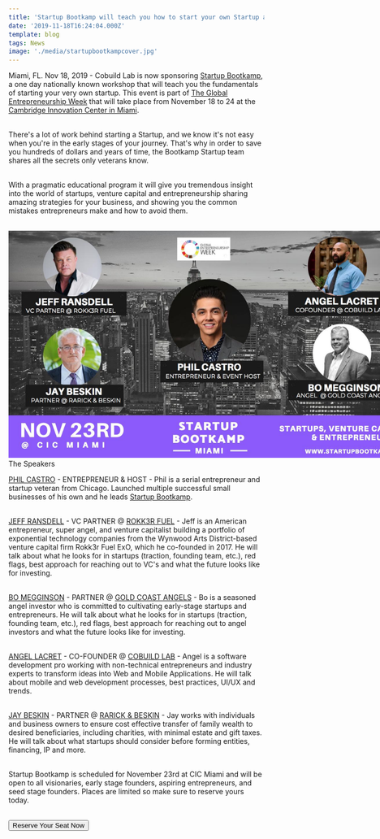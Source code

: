 ```yaml
---
title: 'Startup Bootkamp will teach you how to start your own Startup at The Global Entrepreneurship Week'
date: '2019-11-18T16:24:04.000Z'
template: blog
tags: News
image: './media/startupbootkampcover.jpg'
---
```


Miami, FL. Nov 18, 2019 - Cobuild Lab is now sponsoring <a target="_blank" href="https://www.startupbootkamp.com/miami3"> Startup Bootkamp</a>, a one day nationally known workshop that will teach you the fundamentals of starting your very own startup. This event is part of <a target="_blank" href="https://www.genglobal.org/gew"> The Global Entrepreneurship Week</a> that will take place from November 18 to 24 at the <a target="_blank" href="https://www.linkedin.com/company/cicnow/"> Cambridge Innovation Center in Miami</a>. </br></br>

There's a lot of work behind starting a Startup, and we know it's not easy when you're in the early stages of your journey. That's why in order to save you hundreds of dollars and years of time, the Bootkamp Startup team shares all the secrets only veterans know.</br></br>

With a pragmatic educational program it will give you tremendous insight into the world of startups, venture capital and entrepreneurship sharing amazing strategies for your business, and showing you the common mistakes entrepreneurs make and how to avoid them.</br></br>

<a href="#speakers"><img style="margin:auto; max-width: 800px;" src="./media/startupbootkamp1.jpg"></a>
</br>
<span id="speakers" > </span>
<title-3 align="centered" > The Speakers</title-3>

<a target="_blank" href="https://www.linkedin.com/in/thephilcastro/#"> PHIL CASTRO</a> - ENTREPRENEUR & HOST - Phil is a serial entrepreneur and startup veteran from Chicago. Launched multiple successful small businesses of his own and he leads <a target="_blank" href="https://www.startupbootkamp.com/miami3"> Startup Bootkamp</a>.</br></br>

<a target="_blank" href="https://www.linkedin.com/in/jeffransdell/"> JEFF RANSDELL</a> - VC PARTNER @ <a target="_blank" href="https://www.rokk3rfuel.com/"> ROKK3R FUEL</a> - Jeff is an American entrepreneur, super angel, and venture capitalist building a portfolio of exponential technology companies from the Wynwood Arts District-based venture capital firm Rokk3r Fuel ExO, which he co-founded in 2017. He will talk about what he looks for in startups (traction, founding team, etc.), red flags, best approach for reaching out to VC's and what the future looks like for investing.</br></br>

<a target="_blank" href="https://www.linkedin.com/in/bo-megginson-70655433/"> BO MEGGINSON</a> - PARTNER @ <a target="_blank" href="https://goldcoastangels.vc/"> GOLD COAST ANGELS</a> - Bo is a seasoned angel investor who is committed to cultivating early-stage startups and entrepreneurs. He will talk about what he looks for in startups (traction, founding team, etc.), red flags, best approach for reaching out to angel investors and what the future looks like for investing.</br></br>

<a target="_blank" href="https://www.linkedin.com/in/alacret/"> ANGEL LACRET</a> - CO-FOUNDER @ <a target="_blank" href="https://cobuildlab.com/"> COBUILD LAB</a> - Angel is a software development pro working with non-technical entrepreneurs and industry experts to transform ideas into Web and Mobile Applications. He will talk about mobile and web development processes, best practices, UI/UX and trends.</br></br>

<a target="_blank" href="https://www.linkedin.com/in/jaybeskin/"> JAY BESKIN</a> - PARTNER @ <a target="_blank" href="https://www.rblawfl.com/"> RARICK & BESKIN</a> - Jay works with individuals and business owners to ensure cost effective transfer of family wealth to desired beneficiaries, including charities, with minimal estate and gift taxes. He will talk about what startups should consider before forming entities, financing, IP and more.</br></br>

Startup Bootkamp is scheduled for November 23rd at CIC Miami and will be open to all visionaries, early stage founders, aspiring entrepreneurs, and seed stage founders. Places are limited so make sure to reserve yours today.</br></br>

<a target="_blank" href="https://www.startupbootkamp.com/miami3"><button type="button" class="button is-primary">Reserve Your Seat Now</button></a></br></br>

<youtube-video id="KuPGTANf-Rs"></youtube-video>
